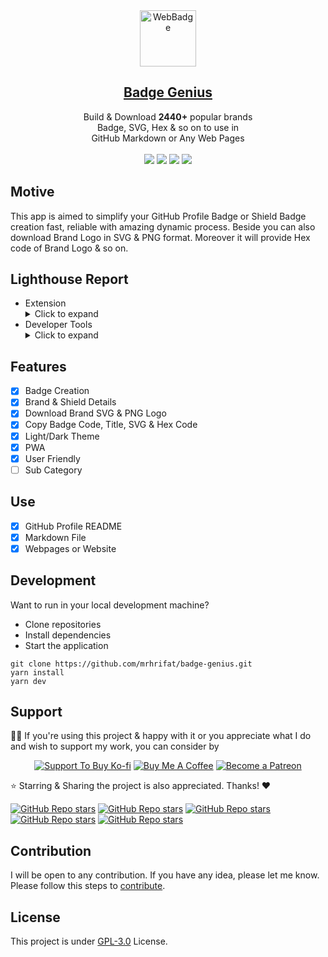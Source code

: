 <div align="center"> 
  <img src="https://user-images.githubusercontent.com/45077312/235338350-6397aee9-b577-47ac-8402-774b921fae35.png" alt="WebBadge" border="0" height='90'>
    <h2 align="center"><a href="https://badgegenius.vercel.app">Badge Genius</a></h2>
    Build & Download <b>2440+</b> popular brands <br> Badge, SVG, Hex & so on to use in <br>GitHub Markdown or Any Web Pages<br><br>
  
  <img src="https://img.shields.io/github/forks/mrhrifat/badge-genius?style=for-the-badge">

  <img src="https://img.shields.io/github/stars/mrhrifat/badge-genius?style=for-the-badge">

  <img src="https://img.shields.io/github/issues/mrhrifat/badge-genius?style=for-the-badge">

  <img src="https://img.shields.io/github/license/mrhrifat/web-badge?style=for-the-badge">
</div>

## Motive

This app is aimed to simplify your GitHub Profile Badge or Shield Badge creation fast, reliable with amazing dynamic process. Beside you can also download Brand Logo in SVG & PNG format. Moreover it will provide Hex code of Brand Logo & so on.

## Lighthouse Report

- Extension
  <details>
  <summary>Click to expand</summary>
  <img src="https://user-images.githubusercontent.com/45077312/235615550-a5ee074e-45aa-4867-8223-6041aa677180.png" alt="Badge Genius" height='400' border="0">
  </details>
- Developer Tools
  <details>
  <summary>Click to expand</summary>
  <img src="https://user-images.githubusercontent.com/45077312/235615088-f899b07d-a07f-490c-8ca7-687c840fed5c.png" alt="Badge Genius" border="0" height='400'>
  </details>



## Features

- [x] Badge Creation
- [x] Brand & Shield Details
- [x] Download Brand SVG & PNG Logo
- [x] Copy Badge Code, Title, SVG & Hex Code
- [x] Light/Dark Theme
- [x] PWA
- [x] User Friendly
- [ ] Sub Category

## Use

- [x] GitHub Profile README
- [x] Markdown File
- [x] Webpages or Website

## Development

Want to run in your local development machine?

- Clone repositories
- Install dependencies
- Start the application

```
git clone https://github.com/mrhrifat/badge-genius.git
yarn install
yarn dev
```

## Support

👍🏻 If you're using this project & happy with it or you appreciate what I do and wish to support my work, you can consider by

<div align='center'>

[![](https://img.shields.io/badge/Ko_fi-FF5E5B?style=for-the-badge&logo=Ko-fi&logoColor=white 'Support To Buy Ko-fi')](https://ko-fi.com/mrhrifat) [![](https://img.shields.io/badge/Buy_Me_A_Coffee-FFDD00?style=for-the-badge&logo=buy-me-a-coffee&logoColor=black 'Buy Me A Coffee')](https://buymeacoffee.com/mrhrifat) [![](https://img.shields.io/badge/Patreon-F96854?style=for-the-badge&logo=Patreon&logoColor=white 'Become a Patreon')](https://patreon.com/mrhrifat)

</div>
⭐️ Starring & Sharing the project is also appreciated. Thanks! ❤️

[![GitHub Repo stars](https://img.shields.io/badge/share%20on-reddit-red?logo=reddit)](https://reddit.com/submit?url=https://badgegenius.vercel.app&title=Build%20&%20Download%202440+%20popular%20brands%20Badge,%20SVG,%20HEX%20&%20so%20on%20to%20use%20in%20GitHub%20Markdown%20or%20Any%20Web%20Pages)
[![GitHub Repo stars](https://img.shields.io/badge/share%20on-hacker%20news-orange?logo=ycombinator)](https://news.ycombinator.com/submitlink?u=https://badgegenius.vercel.app)
[![GitHub Repo stars](https://img.shields.io/badge/share%20on-twitter-03A9F4?logo=twitter)](https://twitter.com/share?url=https://badgegenius.vercel.app&text=Build%20&%20Download%202440+%20popular%20brands%20Badge,%20SVG,%20HEX%20&%20so%20on%20to%20use%20in%20GitHub%20Markdown%20or%20Any%20Web%20Pages)
[![GitHub Repo stars](https://img.shields.io/badge/share%20on-facebook-1976D2?logo=facebook)](https://www.facebook.com/sharer/sharer.php?u=https://badgegenius.vercel.app)
[![GitHub Repo stars](https://img.shields.io/badge/share%20on-linkedin-3949AB?logo=linkedin)](https://www.linkedin.com/shareArticle?url=https://badgegenius.vercel.app&title=Build%20&%20Download%202440+%20popular%20brands%20Badge,%20SVG,%20HEX%20&%20so%20on%20to%20use%20in%20GitHub%20Markdown%20or%20Any%20Web%20Pages)

## Contribution

I will be open to any contribution. If you have any idea, please let me know. Please follow this steps to [contribute](https://github.com/mrhrifat/badge-genius/blob/master/CONTRIBUTING.md).

## License

This project is under [GPL-3.0](https://github.com/mrhrifat/badge-genius/blob/master/LICENSE.md) License.
